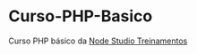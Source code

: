 # Curso-PHP-Basico
 Curso PHP básico da [Node Studio Treinamentos](https://www.nodestudio.com.br/curso/curso-de-php-7) 
